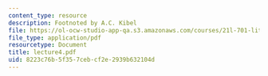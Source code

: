 ```yaml
---
content_type: resource
description: Footnoted by A.C. Kibel
file: https://ol-ocw-studio-app-qa.s3.amazonaws.com/courses/21l-701-literary-interpretation-interpreting-poetry-fall-2003/8223c76b5f357cebcf2e2939b632104d_lecture4.pdf
file_type: application/pdf
resourcetype: Document
title: lecture4.pdf
uid: 8223c76b-5f35-7ceb-cf2e-2939b632104d
---
```

